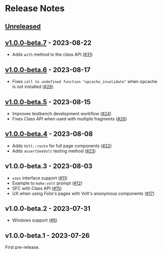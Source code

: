 # Release Notes

## [Unreleased](https://github.com/livewire/volt/compare/v1.0.0-beta.7...main)

## [v1.0.0-beta.7](https://github.com/livewire/volt/compare/v1.0.0-beta.6...v1.0.0-beta.7) - 2023-08-22

- Adds `with` method to the class API ([#31](https://github.com/livewire/volt/pull/31))

## [v1.0.0-beta.6](https://github.com/livewire/volt/compare/v1.0.0-beta.5...v1.0.0-beta.6) - 2023-08-17

- Fixes `call to undefined function "opcache_invalidate"` when opcache is not installed ([#28](https://github.com/livewire/volt/pull/28))

## [v1.0.0-beta.5](https://github.com/livewire/volt/compare/v1.0.0-beta.4...v1.0.0-beta.5) - 2023-08-15

- Improves testbench development workflow ([#24](https://github.com/livewire/volt/pull/24))
- Fixes Class API when used with multiple fragments ([#26](https://github.com/livewire/volt/pull/26))

## [v1.0.0-beta.4](https://github.com/livewire/volt/compare/v1.0.0-beta.3...v1.0.0-beta.4) - 2023-08-08

- Adds `Volt::route` for full page components ([#22](https://github.com/livewire/volt/pull/22))
- Adds `assertSeeVolt` testing method ([#23](https://github.com/livewire/volt/pull/23))

## v1.0.0-beta.3 - 2023-08-03

- `uses` interface support ([#11](https://github.com/livewire/volt/pull/11))
- Example to `make:volt` prompt ([#12](https://github.com/livewire/volt/pull/12))
- SFC with Class API ([#15](https://github.com/livewire/volt/pull/15))
- UX when using Folio's pages with Volt's anonymous components ([#17](https://github.com/livewire/volt/pull/17))

## v1.0.0-beta.2 - 2023-07-31

- Windows support ([#6](https://github.com/livewire/volt/pull/6))

## v1.0.0-beta.1 - 2023-07-26

First pre-release.
